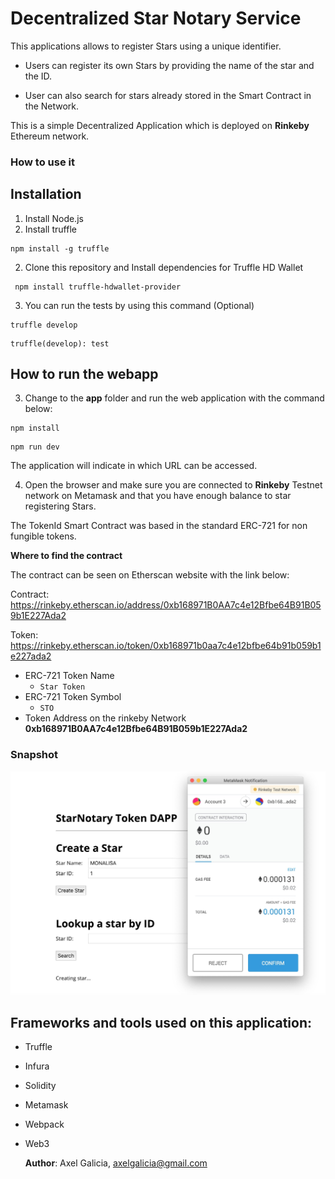 # Decentralized Star Notary Service

This applications allows to register Stars using a unique identifier.

- Users can register its own Stars by providing the name of the star and the ID.

- User can also search for stars already stored in the Smart Contract in the Network.

This is a simple Decentralized Application which is deployed on **Rinkeby** Ethereum network.

### How to use it

## Installation

1) Install Node.js
2) Install truffle
```
npm install -g truffle
```
2) Clone this repository and Install dependencies for Truffle HD Wallet
  ```
   npm install truffle-hdwallet-provider
  ```
3) You can run the tests by using this command (Optional)
```
truffle develop
```
```
truffle(develop): test
```
## How to run the webapp

3) Change to the **app** folder and run the web application with the command below:

```
npm install
```
```
npm run dev
```

The application will indicate in which URL can be accessed.

4) Open the browser and make sure you are connected to **Rinkeby** Testnet network on Metamask and that you have enough balance to star registering Stars.

The TokenId Smart Contract was based in the standard ERC-721 for non fungible tokens.

**Where to find the contract**

The contract can be seen on Etherscan website with the link below:

Contract:
https://rinkeby.etherscan.io/address/0xb168971B0AA7c4e12Bfbe64B91B059b1E227Ada2

Token:
https://rinkeby.etherscan.io/token/0xb168971b0aa7c4e12bfbe64b91b059b1e227ada2



- ERC-721 Token Name
    - ```Star Token```
- ERC-721 Token Symbol
    - ```STO```
- Token Address on the rinkeby Network
     **0xb168971B0AA7c4e12Bfbe64B91B059b1E227Ada2**


### Snapshot

![Creating a new star](https://github.com/axelgalicia/blockchain-notary-service/blob/master/images/screenshot1.jpg)

## Frameworks and tools used on this application:
    
- Truffle
- Infura
- Solidity
- Metamask
- Webpack
- Web3


    **Author**: Axel Galicia, axelgalicia@gmail.com